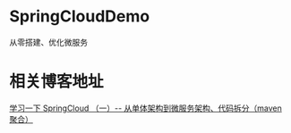 # SpringCloudDemo
从零搭建、优化微服务

# 相关博客地址
[学习一下 SpringCloud （一）-- 从单体架构到微服务架构、代码拆分（maven 聚合）](https://www.cnblogs.com/l-y-h/p/14105682.html)
